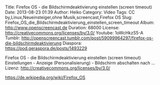 Title: Firefox OS - die Bildschirmdeaktivierung einstellen (screen timeout)
Date: 2013-08-23 01:39
Author: Heiko
Category: Video
Tags: CC by,Linux,Neueinsteiger,ohne Musik,screencast,Firefox OS
Slug: Firefox_OS_die_Bildschirmdeaktivierung_einstellen_screen_timeout
Album: http://www.openscreencast.de
Duration: 68000
License: http://creativecommons.org/licenses/by/3.0/
Youtube: 1oWcHkzS5-A
Tumblr: http://openscreencast.tumblr.com/post/59099964297/firefox-os-die-bildschirmdeaktivierung
Diaspora: https://pod.geraspora.de/posts/1493229

Firefox OS - die Bildschirmdeaktivierung einstellen (screen timeout)  
Einstellungen - Anzeige (Personalisierung) - Bildschirm abschalten nach ...  
Lizenz: <http://creativecommons.org/licenses/by/3.0/>  
  
<https://de.wikipedia.org/wiki/Firefox_OS>

